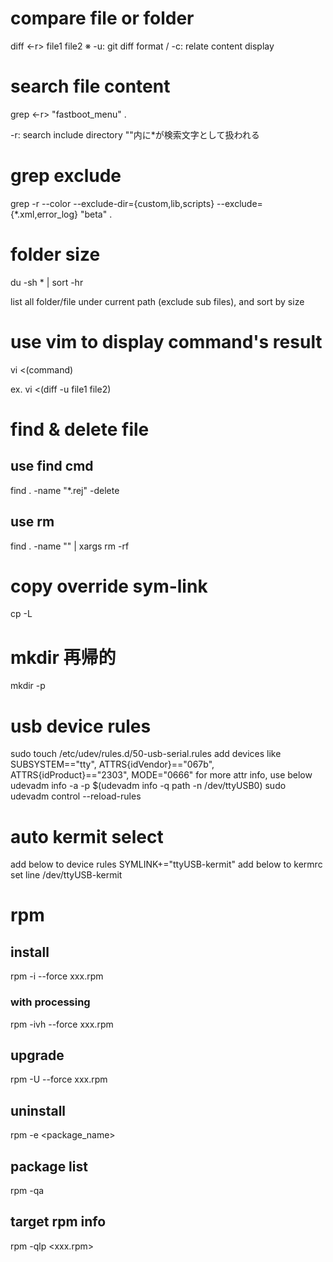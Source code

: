 # compare file or folder
diff <-r> file1 file2
※ -u: git diff format / -c: relate content display

# search file content
grep <-r> "fastboot_menu" .

-r: search include directory
""内に*が検索文字として扱われる

# grep exclude
grep -r --color --exclude-dir={custom,lib,scripts} --exclude={*.xml,error_log} "beta" .

# folder size
du -sh * | sort -hr

list all folder/file under current path (exclude sub files), and sort by size

# use vim to display command's result
vi <(command)

ex. vi <(diff -u file1 file2)

# find & delete file
## use find cmd
find . -name "*.rej" -delete

## use rm
find . -name "<name>" | xargs rm -rf

# copy override sym-link
cp -L

# mkdir 再帰的
mkdir -p

# usb device rules
sudo touch /etc/udev/rules.d/50-usb-serial.rules
add devices
    like SUBSYSTEM=="tty", ATTRS{idVendor}=="067b", ATTRS{idProduct}=="2303", MODE="0666"
    for more attr info, use below
        udevadm info -a -p $(udevadm info -q path -n /dev/ttyUSB0)
sudo udevadm control --reload-rules

# auto kermit select
add below to device rules
    SYMLINK+="ttyUSB-kermit"
add below to kermrc
    set line /dev/ttyUSB-kermit

# rpm
## install
rpm -i --force xxx.rpm
### with processing
rpm -ivh --force xxx.rpm
## upgrade
rpm -U --force xxx.rpm
## uninstall
rpm -e <package_name>
## package list
rpm -qa
## target rpm info
rpm -qlp <xxx.rpm>

